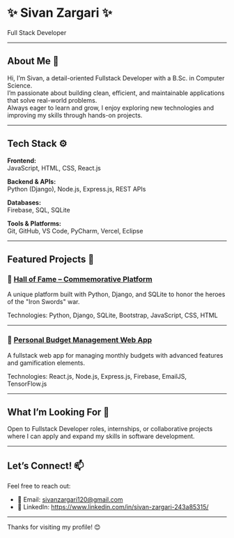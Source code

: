 # ✨ Sivan Zargari ✨  
Full Stack Developer  

---

## About Me 📍  
Hi, I’m Sivan, a detail-oriented Fullstack Developer with a B.Sc. in Computer Science.  
I’m passionate about building clean, efficient, and maintainable applications that solve real-world problems.  
Always eager to learn and grow, I enjoy exploring new technologies and improving my skills through hands-on projects.

---

## Tech Stack ⚙️  

**Frontend:**  
JavaScript, HTML, CSS, React.js

**Backend & APIs:**  
Python (Django), Node.js, Express.js, REST APIs

**Databases:**  
Firebase, SQL, SQLite

**Tools & Platforms:**  
Git, GitHub, VS Code, PyCharm, Vercel, Eclipse

---

##  Featured Projects 🚀

### 🔹 [Hall of Fame – Commemorative Platform](https://github.com/SivanZargari/Iron-Swords-Project.git)  
A unique platform built with Python, Django, and SQLite to honor the heroes of the "Iron Swords" war.  

Technologies: Python, Django, SQLite, Bootstrap, JavaScript, CSS, HTML

---

### 🔹 [Personal Budget Management Web App](https://github.com/SivanZargari/BudgetManagement.git)  
A fullstack web app for managing monthly budgets with advanced features and gamification elements.  

Technologies: React.js, Node.js, Express.js, Firebase, EmailJS, TensorFlow.js

---

##  What I’m Looking For 🎯
Open to Fullstack Developer roles, internships, or collaborative projects where I can apply and expand my skills in software development.

---

##  Let’s Connect! 📫
Feel free to reach out:  

- 📧 Email: sivanzargari120@gmail.com
- 🔗 LinkedIn: https://www.linkedin.com/in/sivan-zargari-243a85315/


---

Thanks for visiting my profile! 😊  
